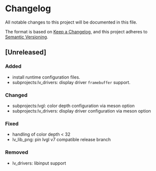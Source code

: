 # Changelog
All notable changes to this project will be documented in this file.

The format is based on [Keep a Changelog](https://keepachangelog.com/en/1.0.0/),
and this project adheres to [Semantic Versioning](https://semver.org/spec/v2.0.0.html).

## [Unreleased]
### Added
 - install runtime configuration files.
 - subprojects:lv_drivers: display driver `framebuffer` support.

### Changed
 - subprojects:lvgl: color depth configuration via meson option
 - subprojects:lv_drivers: display driver configuration via meson option

### Fixed
 - handling of color depth < 32
 - lv_lib_png: pin lvgl v7 compatible release branch

### Removed
 - lv_drivers: libinput support
